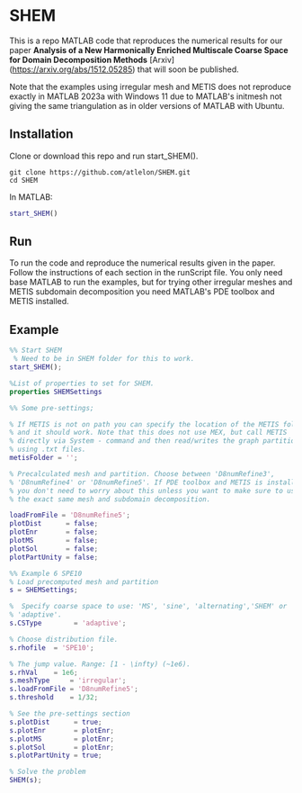 # SHEM

This is a repo MATLAB code that reproduces the numerical results for our paper **Analysis of a New Harmonically Enriched Multiscale Coarse Space for Domain Decomposition Methods**  [Arxiv] (https://arxiv.org/abs/1512.05285) that will soon be published. 

Note that the examples using irregular mesh and METIS does not reproduce exactly in MATLAB 2023a with Windows 11 due to MATLAB's initmesh not giving the same triangulation as in older versions of MATLAB with Ubuntu. 

## Installation
Clone or download this repo and run start_SHEM().
```
git clone https://github.com/atlelon/SHEM.git
cd SHEM
```
In MATLAB:
```matlab
start_SHEM()
```
## Run
To run the code and reproduce the numerical results given in the paper. Follow the instructions of each section in the runScript file. You only need base MATLAB to run the examples, but for trying other irregular meshes and METIS subdomain decomposition you need MATLAB's PDE toolbox and METIS installed.

## Example 
```matlab
%% Start SHEM
 % Need to be in SHEM folder for this to work.
start_SHEM();

%List of properties to set for SHEM.
properties SHEMSettings

%% Some pre-settings;

% If METIS is not on path you can specify the location of the METIS folder
% and it should work. Note that this does not use MEX, but call METIS 
% directly via System - command and then read/writes the graph partitioning
% using .txt files.
metisFolder = '';

% Precalculated mesh and partition. Choose between 'D8numRefine3',
% 'D8numRefine4' or 'D8numRefine5'. If PDE toolbox and METIS is installed
% you don't need to worry about this unless you want to make sure to use
% the exact same mesh and subdomain decomposition.

loadFromFile = 'D8numRefine5'; 
plotDist      = false;
plotEnr       = false;
plotMS        = false;
plotSol       = false;
plotPartUnity = false;

%% Example 6 SPE10
% Load precomputed mesh and partition
s = SHEMSettings; 

%  Specify coarse space to use: 'MS', 'sine', 'alternating','SHEM' or  
% 'adaptive'. 
s.CSType        = 'adaptive'; 

% Choose distribution file.
s.rhofile  = 'SPE10';     

% The jump value. Range: [1 - \infty) (~1e6).
s.rhVal    = 1e6;      
s.meshType     = 'irregular'; 
s.loadFromFile = 'D8numRefine5';
s.threshold    = 1/32;

% See the pre-settings section
s.plotDist      = true; 
s.plotEnr       = plotEnr;
s.plotMS        = plotEnr;
s.plotSol       = plotEnr;
s.plotPartUnity = true;

% Solve the problem
SHEM(s);
```

